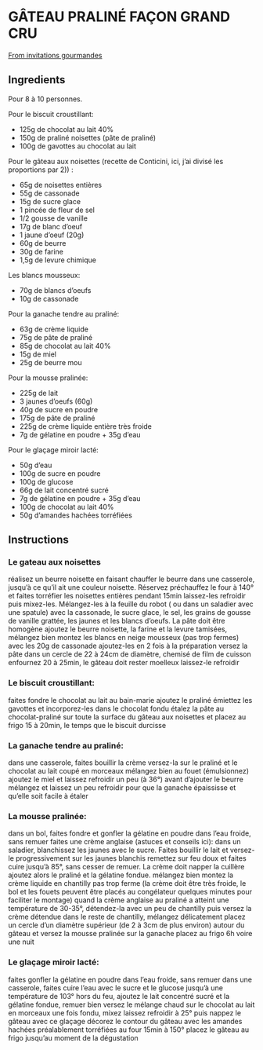 # GÂTEAU PRALINÉ FAÇON GRAND CRU

[From invitations gourmandes](http://www.invitationsgourmandes.fr/gateau-praline-facon-grand-cru-praline-de-conticini/)

## Ingredients

Pour 8 à 10 personnes.

Pour le biscuit croustillant:
- 125g de chocolat au lait 40%
- 150g de praliné  noisettes (pâte de praliné)
- 100g de gavottes au chocolat au lait
 

Pour le gâteau aux noisettes (recette de Conticini, ici, j’ai divisé les proportions par 2)) :
- 65g de noisettes entières
- 55g de cassonade
- 15g de sucre glace
- 1 pincée de fleur de sel
- 1/2 gousse de vanille
- 17g de blanc d’oeuf
- 1 jaune d’oeuf (20g)
- 60g de beurre
- 30g de farine
- 1,5g de levure chimique

Les blancs mousseux:
- 70g de blancs d’oeufs
- 10g de cassonade
 

Pour la ganache tendre au praliné:
- 63g de crème liquide
- 75g de pâte de praliné
- 85g de chocolat au lait 40%
- 15g de miel
- 25g de beurre mou
 

Pour la mousse pralinée:
- 225g de lait
- 3 jaunes d’oeufs (60g)
- 40g de sucre en poudre
- 175g de pâte de praliné
- 225g de crème liquide entière très froide
- 7g de gélatine en poudre + 35g d’eau
 

Pour le glaçage miroir lacté:
- 50g d’eau
- 100g de sucre en poudre
- 100g de glucose
- 66g de lait concentré sucré
- 7g de gélatine en poudre  + 35g d’eau
- 100g de chocolat au lait 40%
- 50g d’amandes hachées torréfiées

## Instructions

### Le gateau aux noisettes
réalisez un beurre noisette en faisant chauffer le beurre dans une casserole, jusqu’à ce qu’il ait une couleur noisette. Réservez
préchauffez le four à 140° et faites torréfier les noisettes entières pendant 15min
laissez-les refroidir puis mixez-les. Mélangez-les à la feuille du robot ( ou dans un saladier avec une spatule) avec la cassonade, le sucre glace, le sel, les grains de gousse de vanille grattée, les jaunes et les blancs d’oeufs. La pâte doit être homogène
ajoutez le beurre noisette, la farine et la levure tamisées, mélangez bien
montez les blancs en neige mousseux (pas trop fermes) avec les 20g de cassonade
ajoutez-les en 2 fois à la préparation
versez la pâte dans un cercle de 22 à 24cm de diamètre, chemisé de film de cuisson
enfournez 20 à 25min, le gâteau doit rester moelleux
laissez-le refroidir

###  Le biscuit croustillant:
faites fondre le chocolat au lait au bain-marie
ajoutez le praliné
émiettez les gavottes et incorporez-les dans le chocolat fondu
étalez la pâte au chocolat-praliné sur toute la surface du gâteau aux noisettes et placez au frigo 15 à 20min, le temps que le biscuit durcisse

### La ganache tendre au praliné:


dans une casserole, faites bouillir la crème
versez-la sur le praliné et le chocolat au lait coupé en morceaux
mélangez bien au fouet (émulsionnez)
ajoutez le miel et laissez refroidir un peu (à 36°) avant d’ajouter le beurre
mélangez et laissez un peu refroidir pour que la ganache épaississe et qu’elle soit facile à étaler

### La mousse pralinée:
dans un bol, faites fondre et gonfler la gélatine en poudre dans l’eau froide, sans remuer
faites une crème anglaise (astuces et conseils ici): dans un saladier, blanchissez les jaunes avec le sucre.
Faites bouillir le lait et versez-le progressivement sur les jaunes blanchis
remettez sur  feu doux et faites cuire jusqu’à 85°, sans cesser de remuer. La crème doit napper la cuillère
ajoutez alors le praliné et la gélatine fondue. mélangez bien
montez la crème liquide en chantilly pas trop ferme (la crème doit être très froide, le bol et les fouets peuvent être placés au congélateur quelques minutes pour faciliter le montage)
quand la crème anglaise au praliné a atteint une température de 30-35°, détendez-la avec un peu de chantilly puis versez la crème détendue dans le reste de chantilly, mélangez délicatement
placez un cercle d’un diamètre supérieur (de 2 à 3cm de plus environ) autour du gâteau et versez la mousse pralinée sur la ganache
placez au frigo 6h voire une nuit

### Le glaçage miroir lacté:
faites gonfler la gélatine en poudre dans l’eau froide, sans remuer
dans une casserole, faites cuire l’eau avec le sucre et le glucose jusqu’à une température de 103°
hors du feu, ajoutez le lait concentré sucré et la gélatine fondue, remuer bien
versez le mélange chaud sur le chocolat au lait en morceaux
une fois fondu, mixez
laissez refroidir à 25° puis nappez le gâteau avec ce glaçage
décorez le contour du gâteau avec les amandes hachées préalablement torréfiées au four 15min à 150°
placez le gâteau au frigo jusqu’au moment de la dégustation